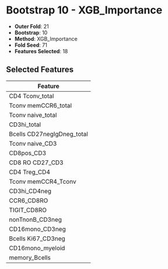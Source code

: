 # Bootstrap 10 - XGB_Importance

- **Outer Fold**: 21
- **Bootstrap**: 10
- **Method**: XGB_Importance
- **Fold Seed**: 71
- **Features Selected**: 18

## Selected Features

| Feature |
|---------|
| CD4 Tconv_total |
| Tconv memCCR6_total |
| Tconv naive_total |
| CD3hi_total |
| Bcells CD27negIgDneg_total |
| Tconv naive_CD3 |
| CD8pos_CD3 |
| CD8 RO CD27_CD3 |
| CD4 Treg_CD4 |
| Tconv memCCR4_Tconv |
| CD3hi_CD4neg |
| CCR6_CD8RO |
| TIGIT_CD8RO |
| nonTnonB_CD3neg |
| CD16mono_CD3neg |
| Bcells Ki67_CD3neg |
| CD16mono_myeloid |
| memory_Bcells |
